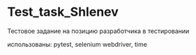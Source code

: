 # Test_task_Shlenev
 Тестовое задание на позицию разработчика в тестировании

 использованы: pytest, selenium webdriver, time